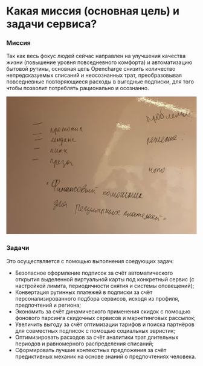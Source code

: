 # Какая миссия \(основная цель\) и задачи сервиса?

### Миссия

Так как весь фокус людей сейчас направлен на улучшения качества жизни \(повышение уровня повседневного комфорта\) и автоматизацию бытовой рутины, основная цель Opencharge снизить количество непредсказуемых списаний и неосознанных трат, преобразовывая повседневные повторяющиеся расходы в выгодные подписки, для того чтобы позволит потреблять рационально и осознанно.

![](../.gitbook/assets/img_3401.jpg)

### Задачи

Это осуществляется c помощью выполнения соедующих задач:

* Безопасное оформление подписок за счёт автоматического открытия выделенной виртуальной карты под конкретный сервис \(с настройкой лимита, периодичности снятия и системы оповещений\);
* Конвертация рутинных платежей в подписки за счёт персонализированного подбора сервисов, исходя из профиля, предпочтений и региона;
* Экономить за счёт динамического применения скидок с помощью фонового парсинга скидочных сервисов и маркетинговых рассылок;
* Увеличить выгоду за счёт оптимизации тарифов и поиска партнёров для совместных подписок с помощью социальных эвристик;
* Оптимизировать расходов за счёт аналитики трат длительных периодов и равномерного распределения списаний;
* Сформировать лучшие контекстных предложения за счёт предиктивных механик на основе знаний о предпочтениях человека.

